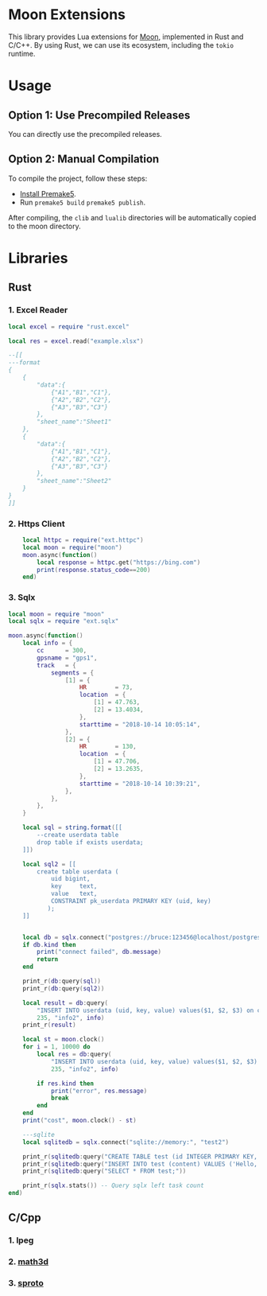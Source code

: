 # Moon Extensions

This library provides Lua extensions for [Moon](https://github.com/sniper00/moon), implemented in Rust and C/C++. By using Rust, we can use its ecosystem, including the `tokio` runtime.

# Usage

## Option 1: Use Precompiled Releases

You can directly use the precompiled releases.

## Option 2: Manual Compilation

To compile the project, follow these steps:

- [Install Premake5](https://premake.github.io/download).
- Run `premake5 build` `premake5 publish`.

After compiling, the `clib` and `lualib` directories will be automatically copied to the moon directory.

# Libraries

## Rust

### 1. Excel Reader

```lua
local excel = require "rust.excel"

local res = excel.read("example.xlsx")

--[[
---format
{
    {
        "data":{
            {"A1","B1","C1"},
            {"A2","B2","C2"},
            {"A3","B3","C3"}
        },
        "sheet_name":"Sheet1"
    },
    {
        "data":{
            {"A1","B1","C1"},
            {"A2","B2","C2"},
            {"A3","B3","C3"}
        },
        "sheet_name":"Sheet2"
    }
}
]]

```

### 2. Https Client

```lua
    local httpc = require("ext.httpc")
    local moon = require("moon")
    moon.async(function()
        local response = httpc.get("https://bing.com")
        print(response.status_code==200)
    end)
```

### 3. Sqlx

```lua
local moon = require "moon"
local sqlx = require "ext.sqlx"

moon.async(function()
    local info = {
        cc      = 300,
        gpsname = "gps1",
        track   = {
            segments = {
                [1] = {
                    HR        = 73,
                    location  = {
                        [1] = 47.763,
                        [2] = 13.4034,
                    },
                    starttime = "2018-10-14 10:05:14",
                },
                [2] = {
                    HR        = 130,
                    location  = {
                        [1] = 47.706,
                        [2] = 13.2635,
                    },
                    starttime = "2018-10-14 10:39:21",
                },
            },
        },
    }

    local sql = string.format([[
        --create userdata table
        drop table if exists userdata;
    ]])

    local sql2 = [[
        create table userdata (
            uid	bigint,
            key		text,
            value   text,
            CONSTRAINT pk_userdata PRIMARY KEY (uid, key)
           );
    ]]


    local db = sqlx.connect("postgres://bruce:123456@localhost/postgres", "test")
    if db.kind then
        print("connect failed", db.message)
        return
    end

    print_r(db:query(sql))
    print_r(db:query(sql2))

    local result = db:query(
        "INSERT INTO userdata (uid, key, value) values($1, $2, $3) on conflict (uid, key) do update set value = excluded.value;",
        235, "info2", info)
    print_r(result)

    local st = moon.clock()
    for i = 1, 10000 do
        local res = db:query(
            "INSERT INTO userdata (uid, key, value) values($1, $2, $3) on conflict (uid, key) do update set value = excluded.value;",
            235, "info2", info)

        if res.kind then
            print("error", res.message)
            break
        end
    end
    print("cost", moon.clock() - st)

    ---sqlite
    local sqlitedb = sqlx.connect("sqlite://memory:", "test2")

    print_r(sqlitedb:query("CREATE TABLE test (id INTEGER PRIMARY KEY, content TEXT);"))
    print_r(sqlitedb:query("INSERT INTO test (content) VALUES ('Hello, World!');"))
    print_r(sqlitedb:query("SELECT * FROM test;"))

    print_r(sqlx.stats()) -- Query sqlx left task count
end)

```

## C/Cpp

### 1. lpeg

### 2. [math3d](https://github.com/cloudwu/math3d)

### 3. [sproto](https://github.com/cloudwu/sproto)
